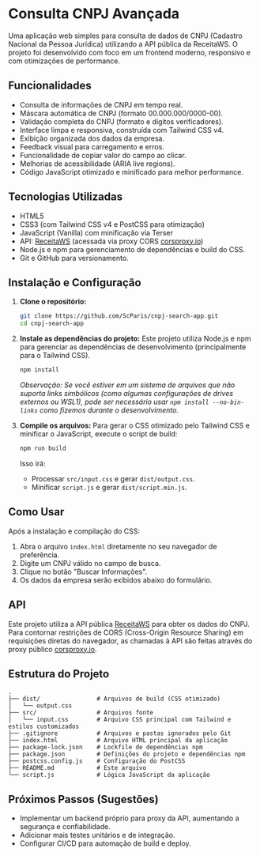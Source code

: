 # Consulta CNPJ Avançada

Uma aplicação web simples para consulta de dados de CNPJ (Cadastro Nacional da Pessoa Jurídica) utilizando a API pública da ReceitaWS. O projeto foi desenvolvido com foco em um frontend moderno, responsivo e com otimizações de performance.

## Funcionalidades

- Consulta de informações de CNPJ em tempo real.
- Máscara automática de CNPJ (formato 00.000.000/0000-00).
- Validação completa do CNPJ (formato e dígitos verificadores).
- Interface limpa e responsiva, construída com Tailwind CSS v4.
- Exibição organizada dos dados da empresa.
- Feedback visual para carregamento e erros.
- Funcionalidade de copiar valor do campo ao clicar.
- Melhorias de acessibilidade (ARIA live regions).
- Código JavaScript otimizado e minificado para melhor performance.

## Tecnologias Utilizadas

- HTML5
- CSS3 (com Tailwind CSS v4 e PostCSS para otimização)
- JavaScript (Vanilla) com minificação via Terser
- API: [ReceitaWS](https://receitaws.com.br/) (acessada via proxy CORS [corsproxy.io](https://corsproxy.io/))
- Node.js e npm para gerenciamento de dependências e build do CSS.
- Git e GitHub para versionamento.

## Instalação e Configuração

1.  **Clone o repositório:**
    ```bash
    git clone https://github.com/ScParis/cnpj-search-app.git
    cd cnpj-search-app
    ```

2.  **Instale as dependências do projeto:**
    Este projeto utiliza Node.js e npm para gerenciar as dependências de desenvolvimento (principalmente para o Tailwind CSS).
    ```bash
    npm install
    ```
    *Observação: Se você estiver em um sistema de arquivos que não suporta links simbólicos (como algumas configurações de drives externos ou WSL1), pode ser necessário usar `npm install --no-bin-links` como fizemos durante o desenvolvimento.*

3.  **Compile os arquivos:**
    Para gerar o CSS otimizado pelo Tailwind CSS e minificar o JavaScript, execute o script de build:
    ```bash
    npm run build
    ```
    Isso irá:
    - Processar `src/input.css` e gerar `dist/output.css`.
    - Minificar `script.js` e gerar `dist/script.min.js`.

## Como Usar

Após a instalação e compilação do CSS:

1.  Abra o arquivo `index.html` diretamente no seu navegador de preferência.
2.  Digite um CNPJ válido no campo de busca.
3.  Clique no botão "Buscar Informações".
4.  Os dados da empresa serão exibidos abaixo do formulário.

## API

Este projeto utiliza a API pública [ReceitaWS](https://receitaws.com.br/) para obter os dados do CNPJ. Para contornar restrições de CORS (Cross-Origin Resource Sharing) em requisições diretas do navegador, as chamadas à API são feitas através do proxy público [corsproxy.io](https://corsproxy.io/).

## Estrutura do Projeto

```
.
├── dist/                # Arquivos de build (CSS otimizado)
│   └── output.css
├── src/                 # Arquivos fonte
│   └── input.css        # Arquivo CSS principal com Tailwind e estilos customizados
├── .gitignore           # Arquivos e pastas ignorados pelo Git
├── index.html           # Arquivo HTML principal da aplicação
├── package-lock.json    # Lockfile de dependências npm
├── package.json         # Definições do projeto e dependências npm
├── postcss.config.js    # Configuração do PostCSS
├── README.md            # Este arquivo
└── script.js            # Lógica JavaScript da aplicação
```

## Próximos Passos (Sugestões)

- Implementar um backend próprio para proxy da API, aumentando a segurança e confiabilidade.
- Adicionar mais testes unitários e de integração.
- Configurar CI/CD para automação de build e deploy.
